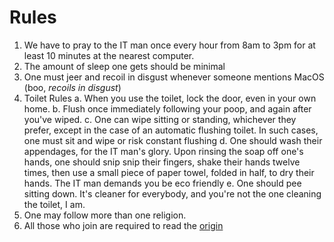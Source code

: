 # Rules
1. We have to pray to the IT man once every hour from 8am to 3pm for at least 10 minutes at the nearest computer.
2. The amount of sleep one gets should be minimal
3. One must jeer and recoil in disgust whenever someone mentions MacOS (boo, *recoils in disgust*)
4. Toilet Rules
  a. When you use the toilet, lock the door, even in your own home.
  b. Flush once immediately following your poop, and again after you've wiped.
  c. One can wipe sitting or standing, whichever they prefer, except in the case of an automatic flushing toilet. In such cases, one must sit and wipe or risk constant flushing
  d. One should wash their appendages, for the IT man's glory. Upon rinsing the soap off one's hands, one should snip snip their fingers, shake their hands twelve times, then use a small piece of paper towel, folded in half, to dry their hands. The IT man demands you be eco friendly
  e. One should pee sitting down. It's cleaner for everybody, and you're not the one cleaning the toilet, I am.
5. One may follow more than one religion.
6. All those who join are required to read the [origin](/origin)
